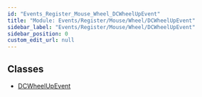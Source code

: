 ```yaml
---
id: "Events_Register_Mouse_Wheel_DCWheelUpEvent"
title: "Module: Events/Register/Mouse/Wheel/DCWheelUpEvent"
sidebar_label: "Events/Register/Mouse/Wheel/DCWheelUpEvent"
sidebar_position: 0
custom_edit_url: null
---
```


## Classes

- [DCWheelUpEvent](../classes/Events_Register_Mouse_Wheel_DCWheelUpEvent.DCWheelUpEvent.md)
